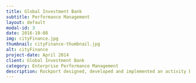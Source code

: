 ```yaml
---
title: Global Investment Bank
subtitle: Performance Management
layout: default
modal-id: 3
date: 2016-10-08
img: cityFinance.jpg
thumbnail: cityFinance-thumbnail.jpg
alt: cityFinance
project-date: April 2014
client: Global Investment Bank
category: Enterprise Performance Management
description: Rockport designed, developed and implemented an activity based costing application for a major investment bank, to provide visibility of costs across the entire worldwide IT division. As a consequence, the bank reduced their annual IT costs by several hundreds of millions of euros.
---
```

